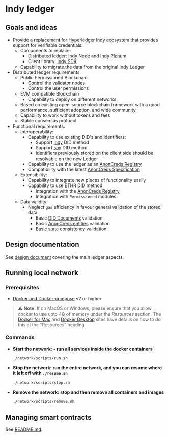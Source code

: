 # Indy ledger

## Goals and ideas

* Provide a replacement for [Hyperledger Indy](https://www.hyperledger.org/projects/hyperledger-indy) ecosystem that provides support for verifiable credentials:
  * Components to replace:
    * Distributed ledger: [Indy Node](https://github.com/hyperledger/indy-node) and [Indy Plenum](https://github.com/hyperledger/indy-plenum)
    * Client library: [Indy SDK](https://github.com/hyperledger/indy-sdk/tree/main)
  * Capability to migrate the data from the original Indy Ledger
* Distributed ledger requirements:
  * Public Permissioned Blockchain
    * Control the validator nodes 
    * Control the user permissions
  * EVM compatible Blockchain
    * Capability to deploy on different networks
  * Based on existing open-source blockchain framework with a good performance, sufficient adoption, and wide community
  * Capability to work without tokens and fees
  * Stable consensus protocol
* Functional requirements:
  * Interoperability:
    * Capability to use existing DID's and identifiers:
      * Support [indy](https://hyperledger.github.io/indy-did-method/) DID method  
      * Support [sov](https://sovrin-foundation.github.io/sovrin/spec/did-method-spec-template.html) DID method
      * Identifiers previously stored on the client side should be resolvable on the new Ledger
    * Capability to use the ledger as an [AnonCreds Registry](https://hyperledger.github.io/anoncreds-methods-registry/)
    * Compatibility with the latest [AnonCreds Specification](https://hyperledger.github.io/anoncreds-spec/)
  * Extensibility: 
    * Capability to integrate new pieces of functionality easily
    * Capability to use [ETHR](https://github.com/decentralized-identity/ethr-did-resolver/blob/master/doc/did-method-spec.md) DID method
      * Integration with the [AnonCreds Registry](https://hyperledger.github.io/anoncreds-methods-registry/)
      * Integration with `Permissioned` modules
  * Data validity:
    * Neglect `gas` efficiency in favour general validation of the stored data
      * Basic [DID Documents](https://www.w3.org/TR/did-core/) validation
      * Basic [AnonCreds entities](https://hyperledger.github.io/anoncreds-spec/#anoncreds-setup-data-flow) validation
      * Basic state consistency validation

## Design documentation

See [design document](./docs/README.md) covering the main ledger aspects.

## Running local network

### Prerequisites

- [Docker and Docker-compose](https://docs.docker.com/compose/install/) v2 or higher

> ⚠️ **Note**: If on MacOS or Windows, please ensure that you allow docker to use upto 4G of memory under the _Resources_ section. The [Docker for Mac](https://docs.docker.com/docker-for-mac/) and [Docker Desktop](https://docs.docker.com/docker-for-windows/) sites have details on how to do this at the "Resources" heading

### Commands

* **Start the network: - run all services inside the docker containers**
    ```bash
    ./network/scripts/run.sh
    ```

* **Stop the network: run the entire network, and you can resume where it left off with `./resume.sh`**
    ```bash
    ./network/scripts/stop.sh
    ```

* **Remove the network: stop and then remove all containers and images**
    ```bash
    ./network/scripts/remove.sh
    ```

## Managing smart contracts

See [README.md](/smart_contracts/README.md).


